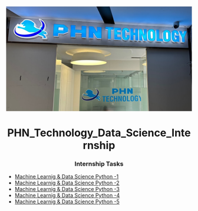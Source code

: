 ![logo](https://github.com/TejasPosupo/images/blob/main/2022-11-16.jpg)
<h1 align="center"><strong>PHN_Technology_Data_Science_Internship</strong></h1>
<h3 align="center">Internship Tasks</h3>

- [Machine Learnig & Data Science Python -1](https://github.com/TejasPosupo/PHN_Technology_Data_Science_Internship/tree/Intern_tasks/Machine%20Learnig%20%26%20Data%20Science%20Python%20-1)
- [Machine Learnig & Data Science Python -2](https://github.com/TejasPosupo/PHN_Technology_Data_Science_Internship/tree/Intern_tasks/Machine%20Learnig%20%26%20Data%20Science%20Python%20-2)
- [Machine Learnig & Data Science Python -3](https://github.com/TejasPosupo/PHN_Technology_Data_Science_Internship/tree/Intern_tasks/Machine%20Learnig%20%26%20Data%20Science%20Python%20-3)
- [Machine Learnig & Data Science Python -4](https://github.com/TejasPosupo/PHN_Technology_Data_Science_Internship/tree/Intern_tasks/Machine%20Learnig%20%26%20Data%20Science%20Python%20-4)
- [Machine Learnig & Data Science Python -5](https://github.com/TejasPosupo/PHN_Technology_Data_Science_Internship/tree/Intern_tasks/Machine%20Learnig%20%26%20Data%20Science%20Python%20-5)
